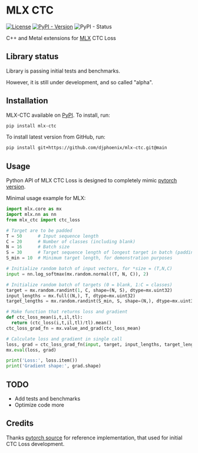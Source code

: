 # MLX CTC

[![License](https://img.shields.io/github/license/djphoenix/mlx-ctc)](https://github.com/djphoenix/mlx-ctc/blob/main/LICENSE)
[![PyPI - Version](https://img.shields.io/pypi/v/mlx-ctc)](https://pypi.org/project/mlx-ctc/)
![PyPI - Status](https://img.shields.io/pypi/status/mlx-ctc)

C++ and Metal extensions for [MLX](https://github.com/ml-explore/mlx) CTC Loss

## Library status

Library is passing initial tests and benchmarks.

However, it is still under development, and so called "alpha".

## Installation

MLX-CTC available on [PyPI](https://pypi.org/project/mlx-ctc/). To install, run:

```bash
pip install mlx-ctc
```

To install latest version from GitHub, run:

```bash
pip install git+https://github.com/djphoenix/mlx-ctc.git@main
```

## Usage

Python API of MLX CTC Loss is designed to completely mimic [pytorch version](https://pytorch.org/docs/stable/generated/torch.nn.functional.ctc_loss.html).

Minimal usage example for MLX:

```python
import mlx.core as mx
import mlx.nn as nn
from mlx_ctc import ctc_loss

# Target are to be padded
T = 50      # Input sequence length
C = 20      # Number of classes (including blank)
N = 16      # Batch size
S = 30      # Target sequence length of longest target in batch (padding length)
S_min = 10  # Minimum target length, for demonstration purposes

# Initialize random batch of input vectors, for *size = (T,N,C)
input = nn.log_softmax(mx.random.normal((T, N, C)), 2)

# Initialize random batch of targets (0 = blank, 1:C = classes)
target = mx.random.randint(1, C, shape=(N, S), dtype=mx.uint32)
input_lengths = mx.full((N,), T, dtype=mx.uint32)
target_lengths = mx.random.randint(S_min, S, shape=(N,), dtype=mx.uint32)

# Make function that returns loss and gradient
def ctc_loss_mean(i,t,il,tl):
  return (ctc_loss(i,t,il,tl)/tl).mean()
ctc_loss_grad_fn = mx.value_and_grad(ctc_loss_mean)

# Calculate loss and gradient in single call
loss, grad = ctc_loss_grad_fn(input, target, input_lengths, target_lengths)
mx.eval(loss, grad)

print('Loss:', loss.item())
print('Gradient shape:', grad.shape)
```

## TODO

- Add tests and benchmarks
- Optimize code more

## Credits

Thanks [pytorch source](https://github.com/pytorch/pytorch/blob/main/aten/src/ATen/native/LossCTC.cpp) for reference implementation, that used for initial CTC Loss development.
